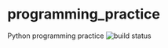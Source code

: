 # programming_practice
Python programming practice
 ![build status](https://github.com/DevYadav-D/programming_practice/actions/workflows/python-test.yml/badge.svg)
 

